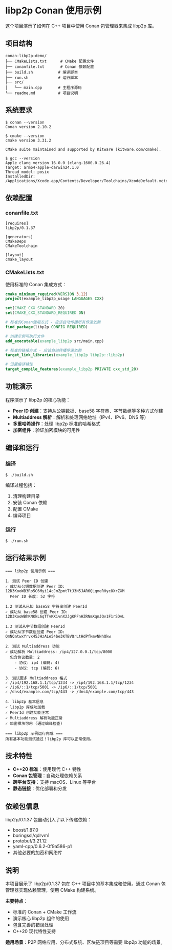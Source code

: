 # libp2p Conan 使用示例

这个项目演示了如何在 C++ 项目中使用 Conan 包管理器来集成 libp2p 库。

## 项目结构

```
conan-libp2p-demo/
├── CMakeLists.txt      # CMake 配置文件
├── conanfile.txt       # Conan 依赖配置
├── build.sh           # 编译脚本
├── run.sh             # 运行脚本
├── src/
│   └── main.cpp       # 主程序源码
└── readme.md          # 项目说明
```

## 系统要求

```shell
$ conan --version 
Conan version 2.10.2
```

```shell
$ cmake --version
cmake version 3.31.2

CMake suite maintained and supported by Kitware (kitware.com/cmake).
```

```shell
$ gcc --version
Apple clang version 16.0.0 (clang-1600.0.26.4)
Target: arm64-apple-darwin24.1.0
Thread model: posix
InstalledDir: /Applications/Xcode.app/Contents/Developer/Toolchains/XcodeDefault.xctoolchain/usr/bin
```

## 依赖配置

### conanfile.txt
```
[requires]
libp2p/0.1.37

[generators]
CMakeDeps
CMakeToolchain

[layout]
cmake_layout
```

### CMakeLists.txt
使用标准的 Conan 集成方式：
```cmake
cmake_minimum_required(VERSION 3.12)
project(example_libp2p_usage LANGUAGES CXX)

set(CMAKE_CXX_STANDARD 20)
set(CMAKE_CXX_STANDARD_REQUIRED ON)

# 标准的Conan使用方式 - 应该自动传播所有传递依赖
find_package(libp2p CONFIG REQUIRED)

# 创建示例可执行文件
add_executable(example_libp2p src/main.cpp)

# 标准的链接方式 - 应该自动传播传递依赖
target_link_libraries(example_libp2p libp2p::libp2p)

# 设置编译特性
target_compile_features(example_libp2p PRIVATE cxx_std_20)
```

## 功能演示

程序演示了 libp2p 的核心功能：

- **Peer ID 创建**：支持从公钥数据、base58 字符串、字节数组等多种方式创建
- **Multiaddress 解析**：解析和处理网络地址（IPv4、IPv6、DNS 等）
- **多重哈希操作**：处理 libp2p 标准的哈希格式
- **加密组件**：验证加密模块的可用性

## 编译和运行

### 编译
```shell
$ ./build.sh
```

编译过程包括：
1. 清理构建目录
2. 安装 Conan 依赖
3. 配置 CMake
4. 编译项目

### 运行
```shell
$ ./run.sh
```

## 运行结果示例

```
=== libp2p 使用示例 ===

1. 测试 Peer ID 创建
✓ 成功从公钥数据创建 Peer ID: 12D3KooWB3Ro5C6Myi14cJmZpmtTtJ3N5JAR6QLqmeRHyc8XrZXM
  Peer ID 长度: 52 字符

1.2 测试从已知 base58 字符串创建 PeerId
✓ 成功从 base58 创建 Peer ID: 12D3KooWBhKNKkL6qTTvKXivnX2JgKPFnHZRNmXqnJQv1F1rSDvL

1.3 测试从字节数组创建 PeerId
✓ 成功从字节数组创建 Peer ID: QmNQatwxYrvx45JHzALe54be3KTBVQrLtHdPfkmvNNhQkw

2. 测试 Multiaddress 功能
✓ 成功解析 Multiaddress: /ip4/127.0.0.1/tcp/8000
  包含协议数量: 2
    - 协议: ip4 (编码: 4)
    - 协议: tcp (编码: 6)

3. 测试更多 Multiaddress 格式
✓ /ip4/192.168.1.1/tcp/1234 -> /ip4/192.168.1.1/tcp/1234
✓ /ip6/::1/tcp/5001 -> /ip6/::1/tcp/5001
✓ /dns4/example.com/tcp/443 -> /dns4/example.com/tcp/443

4. libp2p 基本信息
✓ libp2p 库成功加载
✓ PeerId 创建功能正常
✓ Multiaddress 解析功能正常
✓ 加密模块可用 (通过编译检查)

=== libp2p 示例运行完成 ===
所有基本功能测试通过！libp2p 库可以正常使用。
```

## 技术特性

- **C++20 标准**：使用现代 C++ 特性
- **Conan 包管理**：自动处理依赖关系
- **跨平台支持**：支持 macOS、Linux 等平台
- **静态链接**：优化部署和分发

## 依赖包信息

libp2p/0.1.37 包自动引入了以下传递依赖：
- boost/1.87.0
- boringssl/qdrvm1
- protobuf/3.21.12
- yaml-cpp/0.6.2-0f9a586-p1
- 其他必要的加密和网络库

## 说明

本项目展示了 libp2p/0.1.37 包在 C++ 项目中的基本集成和使用。通过 Conan 包管理器实现依赖管理，使用 CMake 构建系统。

**主要特点**：
- 标准的 Conan + CMake 工作流
- 演示核心 libp2p 组件的使用
- 包含完善的错误处理
- C++20 现代特性支持

**适用场景**：P2P 网络应用、分布式系统、区块链项目等需要 libp2p 功能的场景。
